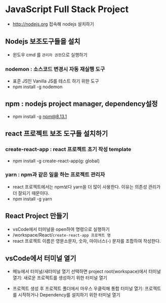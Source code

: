 # JavaScript Full Stack Project
* http://nodejs.org 접속해 nodejs 설치하기

## Nodejs 보조도구들을 설치
* 윈도우 cmd 를 ```관리자 권한```으로 실행하기
### nodemon : 소스코드 변경시 자동 재실행 도구
* 표준 JS인 Vanilla JS를 테스트 하기 위한 도구
* npm install -g nodemon

## npm : nodejs project manager, dependency설정
* npm install -g npm@8.13.1

## react 프로젝트 보조 도구들 설치하기
### create-react-app : react 프로젝트 초기 작성 template
* npm install -g create-react-app(g: global)

### yarn : npm과 같은 일을 하는 프로젝트 관리자
* react 프로젝트에서는 npm보다 yarn을 더 많이 사용한다. 이유는 의존성 관리가 더 잘되기 때문이다.
* npm install -g yarn

## React Project 만들기
* vsCode에서 터미널을 open하여 명령으로 실행하기
* /workspace/React/```create-react-app 프로젝트 명```
* react 프로젝트 이름은 영문소문자, 숫자, 마이너스(-) 문자를 조합하여 작성한다.

## vsCode에서 터미널 열기
* 메뉴에서 터미널/새터미널 열기 선택하면 project root(workspace)에서 터미널 열기: 새로운 프로젝트를 생성하기 위한 터미널 열기

* 프로젝트 생성 후 프로젝트 폴더에서 마우스 우클릭해 통합 터미널 열기: 프로젝트를 시작하거나 Dependency를 설치하기 위한 터미널 열기





